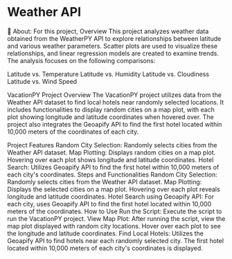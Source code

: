 # Weather API 
🔰 About: For this project, 
Overview
This project analyzes weather data obtained from the WeatherPY API to explore relationships between latitude and various weather parameters. Scatter plots are used to visualize these relationships, and linear regression models are created to examine trends. The analysis focuses on the following comparisons:

Latitude vs. Temperature
Latitude vs. Humidity
Latitude vs. Cloudiness
Latitude vs. Wind Speed

VacationPY Project
Overview
The VacationPY project utilizes data from the Weather API dataset to find local hotels near randomly selected locations. It includes functionalities to display random cities on a map plot, with each plot showing longitude and latitude coordinates when hovered over. The project also integrates the Geoapify API to find the first hotel located within 10,000 meters of the coordinates of each city.

Project Features
Random City Selection:
Randomly selects cities from the Weather API dataset.
Map Plotting:
Displays random cities on a map plot.
Hovering over each plot shows longitude and latitude coordinates.
Hotel Search:
Utilizes Geoapify API to find the first hotel within 10,000 meters of each city's coordinates.
Steps and Functionalities
Random City Selection:
Randomly selects cities from the Weather API dataset.
Map Plotting:
Displays the selected cities on a map plot.
Hovering over each plot reveals longitude and latitude coordinates.
Hotel Search using Geoapify API:
For each city, uses Geoapify API to find the first hotel located within 10,000 meters of the coordinates.
How to Use
Run the Script:
Execute the script to run the VacationPY project.
View Map Plot:
After running the script, view the map plot displayed with random city locations.
Hover over each plot to see the longitude and latitude coordinates.
Find Local Hotels:
Utilizes the Geoapify API to find hotels near each randomly selected city.
The first hotel located within 10,000 meters of each city's coordinates is displayed.



